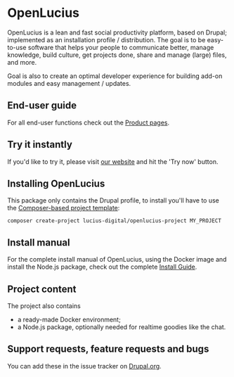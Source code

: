# OpenLucius
OpenLucius is a lean and fast social productivity platform, based on Drupal; implemented as an installation profile / distribution. The goal is to be easy-to-use software that helps your people to communicate better, manage knowledge, build culture, get projects done, share and manage (large) files, and more.

Goal is also to create an optimal developer experience for building add-on modules and easy management / updates.

## End-user guide
For all end-user functions check out the [Product pages](https://www.getlucius.com/en/product/groups-channels).

## Try it instantly
If you'd like to try it, please visit [our website](https://www.getlucius.com) and hit the 'Try now' button.

## Installing OpenLucius
This package only contains the Drupal profile, to install you'll have to use the [Composer-based project template](https://github.com/lucius-digital/openlucius):

```
composer create-project lucius-digital/openlucius-project MY_PROJECT
```

## Install manual
For the complete install manual of OpenLucius, using the Docker image and install the Node.js package, check out the complete [Install Guide](https://www.getlucius.com/en/product/open-source-install-guide).

## Project content
The project also contains 
- a ready-made Docker environment;
- a Node.js package, optionally needed for realtime goodies like the chat.


## Support requests, feature requests and bugs
You can add these in the issue tracker on [Drupal.org](https://www.drupal.org/project/issues/openlucius).
